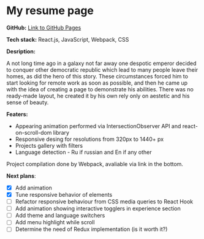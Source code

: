 # My resume page

**GitHub:** [Link to GitHub Pages](https://iluxmas.github.io/resume/)

**Tech stack:** React.js, JavaScript, Webpack, CSS

**Desription:**

A not long time ago in a galaxy not far away one despotic emperor decided to conquer other democratic republic which lead to many people leave their homes, as did the hero of this story. These circumstances forced him to start looking for remote work as soon as possible, and then he came up with the idea of ​​creating a page to demonstrate his abilities. There was no ready-made layout, he created it by his own rely only on aestetic and his sense of beauty.

**Featers:**

- Appearing animation performed via IntersectionObserver API and react-on-scroll-dom library
- Responsive desing for resolutions from 320px to 1440+ px
- Projects gallery with filters
- Language detection - Ru if russian and En if any other

Project compilation done by Webpack, avaliable via link in the bottom.

**Next plans**:

- [x] Add animation
- [x] Tune responsive behavior of elements
- [ ] Refactor responsive behaviour from CSS media queries to React Hook
- [ ] Add animation showing interactive togglers in experience section
- [ ] Add theme and language switchers
- [ ] Add menu highlight while scroll
- [ ] Determine the need of Redux implementation (is it worth it?)
